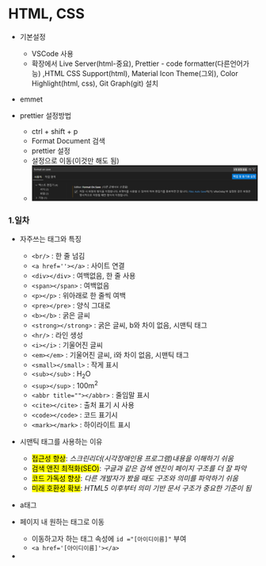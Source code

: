 # HTML, CSS

- 기본설정
  - VSCode 사용
  - 확장에서 Live Server(html-중요), Prettier - code formatter(다른언어가능) ,HTML CSS Support(html), Material Icon Theme(그외), Color Highlight(html, css), Git Graph(git) 설치
- emmet

- prettier 설정방법
  - ctrl + shift + p
  - Format Document 검색
  - prettier 설정
  - 설정으로 이동(이것만 해도 됨)
  - <img src = "./img/img0001.png">

### 1.일차

- 자주쓰는 태그와 특징

  - `<br/>` : 한 줄 넘김
  - `<a href=''></a>` : 사이트 연결
  - `<div></div>` : 여백없음, 한 줄 사용
  - `<span></span>` : 여백없음
  - `<p></p>` : 위아래로 한 줄씩 여백
  - `<pre></pre>` : 양식 그대로
  - `<b></b>` : 굵은 글씨
  - `<strong></strong>` : 굵은 글씨, b와 차이 없음, 시맨틱 태그
  - `<hr/>` : 라인 생성
  - `<i></i>` : 기울어진 글씨
  - `<em></em>` : 기울어진 글씨, i와 차이 없음, 시맨틱 태그
  - `<small></small>` : 작게 표시
  - `<sub></sub>` : H<sub>2</sub>O
  - `<sup></sup>` : 100m<sup>2</sup>
  - `<abbr title=""></abbr>` : 줄임말 표시
  - `<cite></cite>` : 출처 표기 시 사용
  - `<code></code>` : 코드 표기시
  - `<mark></mark>` : 하이라이트 표시

- 시맨틱 태그를 사용하는 이유

  - <mark>접근성 향상</mark>: <em>스크린리더(시각장애인용 프로그램)내용을 이해하기 쉬움</em>
  - <mark>검색 앤진 최적화(SEO)</mark>: <em>구글과 같은 검색 엔진이 페이지 구조를 더 잘 파악</em>
  - <mark>코드 가독성 향상</mark>: <em>다른 개발자가 봤을 때도 구조와 의미를 파악하기 쉬움</em>
  - <mark>미래 호환성 확보</mark>: <em>HTML5 이후부터 의미 기반 문서 구조가 중요한 기준이 됨</em>

- a태그
- 페이지 내 원하는 태그로 이동

  - 이동하고자 하는 태그 속성에 `id ="[아이디이름]"` 부여
  - `<a href='[아이디이름]'></a>`

-
